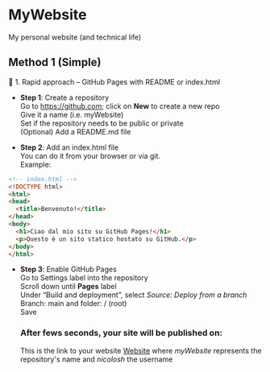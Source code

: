 # MyWebsite
My personal website (and technical life)

## Method 1 (Simple)
🔹 1. Rapid approach – GitHub Pages with README or index.html
 - **Step 1**: Create a repository  
   Go to https://github.com;  click on **New** to create a new repo  
   Give it a name (i.e. myWebsite)  
   Set if the repository needs to be public or private  
   (Optional) Add a README.md file  

 - **Step 2**: Add an index.html file  
   You can do it from your browser or via git.  
   Example:
   
```html
<!-- index.html -->
<!DOCTYPE html>
<html>
<head>
  <title>Benvenuto!</title>
</head>
<body>
  <h1>Ciao dal mio sito su GitHub Pages!</h1>
  <p>Questo è un sito statico hostato su GitHub.</p>
</body>
</html>
```

 - **Step 3**: Enable GitHub Pages  
    Go to Settings label into the repository  
    Scroll down until **Pages** label  
    Under “Build and deployment”, select *Source: Deploy from a branch*  
    Branch: main and folder: / (root)  
    Save  

    ### After fews seconds, your site will be published on:  
    This is the link to your website [Website](https://nicolosh.github.io/MyWebsite) where *myWebsite* represents the repository's name and *nicolosh* the username 



